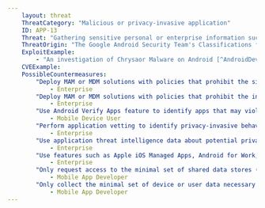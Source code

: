 ```yaml
---
    layout: threat
    ThreatCategory: "Malicious or privacy-invasive application"
    ID: APP-13
    Threat: "Gathering sensitive personal or enterprise information such as contact list, call log, calendar information by invoking standard operating system (e.g. Android or iOS) APIs."
    ThreatOrigin: "The Google Android Security Team's Classifications for Potentially Harmful Applications [^83]"
    ExploitExample:
        - "An investigation of Chrysaor Malware on Android [^AndroidDevBlog-1]"
    CVEExample:
    PossibleCountermeasures:
        "Deploy MAM or MDM solutions with policies that prohibit the sideloading of apps, which may bypass security checks on the app.":
            - Enterprise
        "Deploy MAM or MDM solutions with policies that prohibit the installation of apps from 3rd party (unofficial) app stores.":
            - Enterprise
        "Use Android Verify Apps feature to identify apps that may violate privacy.":
            - Mobile Device User
        "Perform application vetting to identify privacy-invasive behaviors by apps.":
            - Enterprise
        "Use application threat intelligence data about potential privacy risks associated with apps installed on devices":
            - Enterprise
        "Use features such as Apple iOS Managed Apps, Android for Work, or Samsung KNOX Workspace that provide additional separation between personal apps and enterprise apps to mitigate the leakage of private information between work/personal contexts.":
            - Enterprise
        "Only request access to the minimal set of shared data stores (e.g., contacts, calendar), OS services (e.g. location services), and device sensors (e.g. camera, microphone) necessary for the app to provide functionality.":
            - Mobile App Developer
        "Only collect the minimal set of device or user data necessary for the app to provide functionality.":
            - Mobile App Developer
---
```

